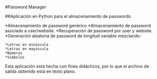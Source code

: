#Password Manager

##Aplicación en Python para el almacenamiento de passwords.

*Almacenamiento de password genérico
*Almacenamiento de password asociado a user/website.
*Recuperación de password por user y website.
*Generación aleatoria de password de longitud variable mezclando:
	
	*Letras en minúscula
	*Letras en mayúscula
	*Números
	*Símbolos

Esta aplicación está hecha con fines didácticos, por lo que el archivo de salida obtenido está en texto plano.
